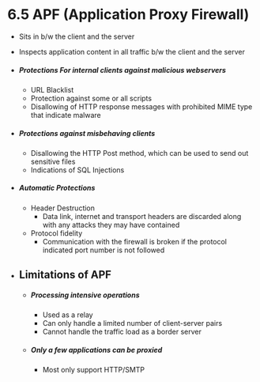 # 6.5 APF (Application Proxy Firewall)
- Sits in b/w the client and the server
- Inspects application content in all traffic b/w the client and the server

- ##### Protections For internal clients against malicious webservers
	- URL Blacklist
	- Protection against some or all scripts
	- Disallowing of HTTP response messages with prohibited MIME type that indicate malware
- ##### Protections against misbehaving clients
	- Disallowing the HTTP Post method, which can be used to send out sensitive files
	- Indications of SQL Injections
- ##### Automatic Protections
	- Header Destruction
		- Data link, internet and transport headers are discarded along with any attacks they may have contained
	- Protocol fidelity
		- Communication with the firewall is broken if the protocol indicated port number is not followed


- ## Limitations of APF
	- ##### Processing intensive operations
		- Used as a relay 
		- Can only handle a limited number of client-server pairs
		- Cannot handle the traffic load as a border server
	- ##### Only a few applications can be proxied
		- Most only support HTTP/SMTP